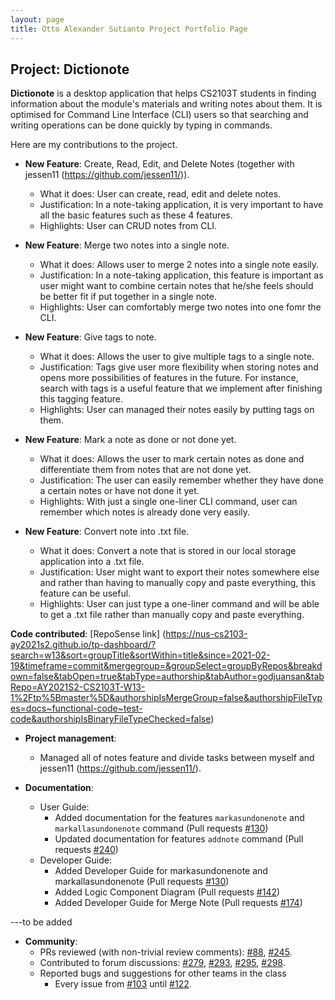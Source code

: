 ```yaml
---
layout: page
title: Otto Alexander Sutianto Project Portfolio Page
---
```


## Project: Dictionote


**Dictionote** is a desktop application that helps CS2103T students in finding information about the module's materials and writing notes about them. It is optimised for Command Line Interface (CLI) users so that searching and writing operations can be done quickly by typing in commands.

Here are my contributions to the project.

* **New Feature**: Create, Read, Edit, and Delete Notes (together with jessen11 (https://github.com/jessen11/)).
  * What it does: User can create, read, edit and delete notes.
  * Justification: In a note-taking application, it is very important to have all the basic features such as these 4 features.
  * Highlights: User can CRUD notes from CLI.

* **New Feature**: Merge two notes into a single note.
  * What it does: Allows user to merge 2 notes into a single note easily.
  * Justification: In a note-taking application, this feature is important as user might want to combine certain notes that he/she feels should be better fit if put together in a single note.
  * Highlights: User can comfortably merge two notes into one fomr the CLI.

* **New Feature**: Give tags to note.
  * What it does: Allows the user to give multiple tags to a single note.
  * Justification: Tags give user more flexibility when storing notes and opens more possibilities of features in the future. For instance, search with tags is a useful feature that we implement after finishing this tagging feature.
  * Highlights: User can managed their notes easily by putting tags on them.

* **New Feature**: Mark a note as done or not done yet.
  * What it does: Allows the user to mark certain notes as done and differentiate them from notes that are not done yet.
  * Justification: The user can easily remember whether they have done a certain notes or have not done it yet.
  * Highlights: With just a single one-liner CLI command, user can remember which notes is already done very easily.

* **New Feature**: Convert note into .txt file.
  * What it does: Convert a note that is stored in our local storage application into a .txt file.
  * Justification: User might want to export their notes somewhere else and rather than having to manually copy and paste everything, this feature can be useful.
  * Highlights: User can just type a one-liner command and will be able to get a .txt file rather than manually copy and paste everything.

**Code contributed**: [RepoSense link] (https://nus-cs2103-ay2021s2.github.io/tp-dashboard/?search=w13&sort=groupTitle&sortWithin=title&since=2021-02-19&timeframe=commit&mergegroup=&groupSelect=groupByRepos&breakdown=false&tabOpen=true&tabType=authorship&tabAuthor=godjuansan&tabRepo=AY2021S2-CS2103T-W13-1%2Ftp%5Bmaster%5D&authorshipIsMergeGroup=false&authorshipFileTypes=docs~functional-code~test-code&authorshipIsBinaryFileTypeChecked=false)

* **Project management**:
  * Managed all of notes feature and divide tasks between myself and jessen11 (https://github.com/jessen11/).

* **Documentation**:
  * User Guide:
    * Added documentation for the features `markasundonenote` and `markallasundonenote` command
      (Pull requests [\#130](https://github.com/AY2021S2-CS2103T-W13-1/tp/pull/130))
    * Updated documentation for features `addnote` command
      (Pull requests [\#240](https://github.com/AY2021S2-CS2103T-W13-1/tp/pull/240))
  * Developer Guide:
    * Added Developer Guide for markasundonenote and markallasundonenote 
      (Pull requests [\#130](https://github.com/AY2021S2-CS2103T-W13-1/tp/pull/130))
    * Added Logic Component Diagram
      (Pull requests [\#142](https://github.com/AY2021S2-CS2103T-W13-1/tp/pull/142))
    * Added Developer Guide for Merge Note
      (Pull requests [\#174](https://github.com/AY2021S2-CS2103T-W13-1/tp/pull/174))

---to be added
* **Community**:
  * PRs reviewed (with non-trivial review comments): [\#88](), [\#245]().
  * Contributed to forum discussions: [\#279](), [\#293](), [\#295](), [\#298]().
  * Reported bugs and suggestions for other teams in the class 
    * Every issue from [\#103](https://github.com/AY2021S2-CS2103-W17-2/tp/issues/) until [\#122](https://github.com/AY2021S2-CS2103-W17-2/tp/issues/).
    